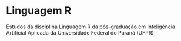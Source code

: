 # Linguagem R
Estudos da disciplina Linguagem R da pós-graduação em Inteligência Artificial Aplicada da Universidade Federal do Paraná (UFPR)
